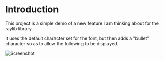 # Introduction

This project is a simple demo of a new feature I am thinking about for the raylib library.

It uses the default character set for the font, but then adds a "bullet" character so as to allow the following to be displayed.

![]("./Images/screenshot.png" "Screenshot")

